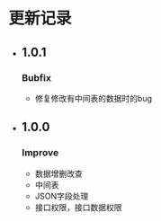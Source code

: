 # 更新记录
- ## 1.0.1
  ### Bubfix
  - 修复修改有中间表的数据时的bug

- ## 1.0.0
  ### Improve
  - 数据增删改查
  - 中间表
  - JSON字段处理
  - 接口权限，接口数据权限